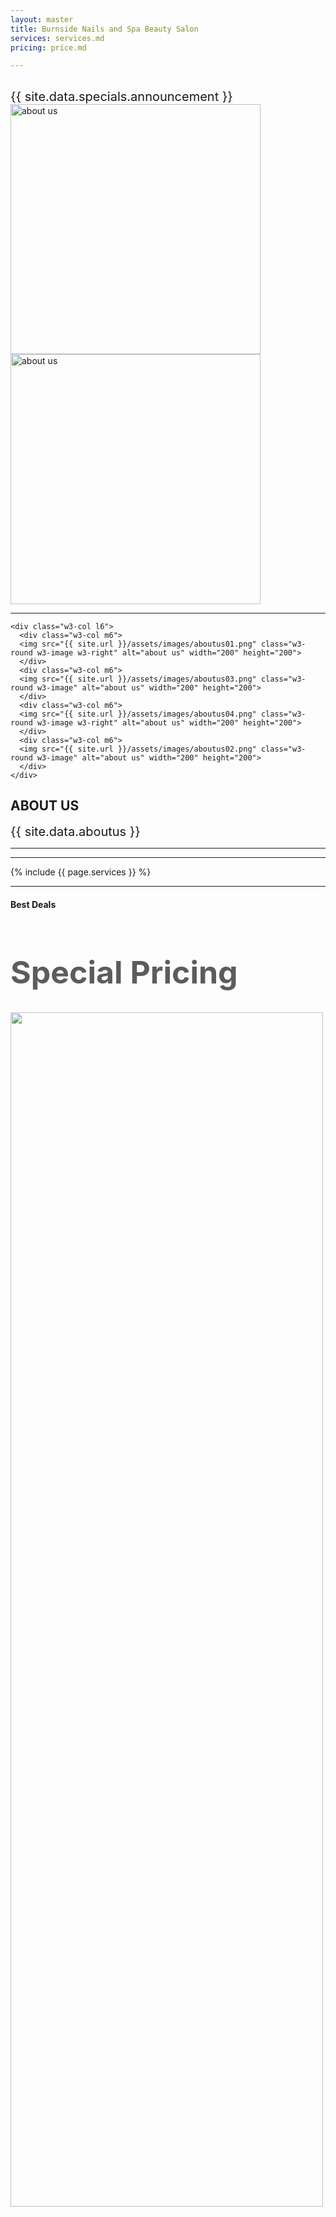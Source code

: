 ```yaml
---
layout: master
title: Burnside Nails and Spa Beauty Salon
services: services.md
pricing: price.md

---
```

<!-- Page content -->
<div class="w3-content" style="max-width:1100px">

  <!-- specials -->
  <div class="w3-row w3-padding-32" id="specials">
    <div class="w3-col w3-right  w3-padding-large">
      <h2 class="w3-center"> </h2>
    </div>

   <div class="w3-col l8">
    <!-- Specials deals-->
      <div class="w3-row w3-padding-xlarge" height="500">
        <span style="font-size:20px; text-align:justify">
          {{ site.data.specials.announcement }}
        </span>
      </div>
   </div>

   <div  class="w3-col l4 w3-right">
    <img src="{{ site.url }}/assets/images/newshop01.png" class="w3-round w3-image w3-right" alt="about us" width="400" height="400">
    <img src="{{ site.url }}/assets/images/newshop02.png" class="w3-round w3-image w3-right" alt="about us" width="400" height="400">   
    </div>

  </div>

   <hr style="font-weight:bold">

  <!-- About Section -->
  <div class="w3-row w3-padding-32" id="specials">

    <div class="w3-col l6">
      <div class="w3-col m6">
      <img src="{{ site.url }}/assets/images/aboutus01.png" class="w3-round w3-image w3-right" alt="about us" width="200" height="200">
      </div>
      <div class="w3-col m6">
      <img src="{{ site.url }}/assets/images/aboutus03.png" class="w3-round w3-image" alt="about us" width="200" height="200">
      </div>
      <div class="w3-col m6">
      <img src="{{ site.url }}/assets/images/aboutus04.png" class="w3-round w3-image w3-right" alt="about us" width="200" height="200">
      </div>
      <div class="w3-col m6">
      <img src="{{ site.url }}/assets/images/aboutus02.png" class="w3-round w3-image" alt="about us" width="200" height="200">
      </div>
    </div>

   <div class="w3-col l6 w3-right">
       <div class="w3-col w3-right  w3-padding-large">
      <h2 class="w3-center">ABOUT US </h2>
    </div>
      <div class="w3-row w3-padding-xlarge" height="500">
    <span style="font-size:20px; text-align:justify">
      {{ site.data.aboutus }}
    </span>
    </div>
    </div>
  </div>

   <hr style="font-weight:bold">


  <hr>
  <!-- Services -->
  {% include {{ page.services }} %}
  <hr>

  <!-- Price -->
  <div class="w3-row w3-padding-32" id="priceList">
    <div class="w3-center w3-padding-large">
        <h4> Best Deals </h4>
        <h1 style="font-size:50px; color:#5d5b5b;">Special Pricing</h1>
        <img src="{{ site.url }}/assets/images/breakline01.png" class="w3-round w3-image" width="500" height="70%">
    </div>
    <div class="w3-row price border dropShadow">
          {% for g in site.data.price.groups %}
          {% if g.description == "Shellac" or g.description == "Manicure & Pedicure" %}
          <div class="w3-half">
            <h2>{{g.description}}</h2> {% for title in g.subTitles %}
            <h6>{{title.name}}</h6> {% endfor %}
            <ul>
                <!--each item-->
                {% for item in g.items %} {% assign price = {{item.price}}|lstrip %}
                <li class="w3-padding-large">{{item.name}} <span class="w3-right priceTag">{% if price != '' %}  {{price}} {% endif %} </span>
                <br>
                <span style="font-size:18px;">{{item.description}}</span>
                </li>
                {% endfor %}
            </ul>
          </div>
          {% endif %}
          {% endfor %}
          <div class="w3-center w3-padding-xlarge">      
            <h4>... and More</h4>
            <a href="#priceList" class="w3-btn-floating-large w3-teal" onclick="$('#priceModal').show();">+</a>      
          </div>  
    </div>

  </div>
  <hr>

   <!--Reviews-->
   <div class="w3-row w3-padding-32" id="reviews">
   <div class="w3-col l12">
    <h1 class="w3-center">Feature in CliqueMag</h1><br>
   <img src="{{ site.url }}/assets/images/clique.png" class="w3-round w3-image" alt="Menu" width="auto" height="750">
   </div>
    <div class="w3-col l12">
	 <h1 class="w3-center">Reviews</h1><br>
    <img src="{{ site.url }}/assets/images/yelp.png" class="w3-round w3-image w3-right dropShadow" alt="Menu" width="auto" height="750">
   </div>
  </div>

  <hr>

  <!-- Contact Section -->
  <div class="w3-container w3-padding-32" id="contact">
  <div class="w3-col l6 w3-padding-large">
   <h1 class="w3-center">Contact us</h1><br>  
	<ul class="w3-ul w3-card-4">
    <li><h4>OPENING HOURS</h4></li>            
            <li>
            Monday - Friday: 9am - 5:30pm <br>
            Thursday: 9am - 9pm <br>
            Saturday: 9am - 5pm <br>
            Sunday : 11am - 9pm
            </li>            
            <li>Shop 5, 384-390 Greenhill Road, Glenside, SA, 5065</li>
            <li>Shop 2, 398 Greenhill Road, Glenside, SA 5065</li>
            <li>Phone:  (08) 8338 6616 </li>
            <li>After hours: 0488896868 </li>
            <li>Email: contactus@burnsidenailsandspa.com</li>
	</ul>
  </div>

<div class="w3-col l6 w3-padding-large">
<iframe
  width="500"
  height="450"
 src="https://www.google.com/maps/embed?pb=!1m18!1m12!1m3!1d3270.6807033849914!2d138.63965131617968!3d-34.939543980374005!2m3!1f0!2f0!3f0!3m2!1i1024!2i768!4f13.1!3m3!1m2!1s0x6ab0cc03d6f8be51%3A0x894fea0e6a9342d!2sBurnside+Nails+And+Spa!5e0!3m2!1sen!2sau!4v1487130580377" width="600" height="450" frameborder="0" style="border:0" allowfullscreen></iframe>

</div>  

<!-- End page content -->
</div>
